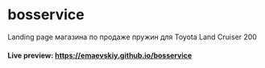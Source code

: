 # bosservice
Landing page магазина по продаже пружин для Toyota Land Cruiser 200

#### Live preview: https://emaevskiy.github.io/bosservice
